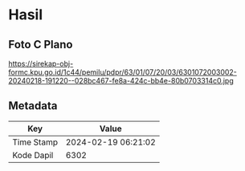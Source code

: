 # Hasil

## Foto C Plano

https://sirekap-obj-formc.kpu.go.id/1c44/pemilu/pdpr/63/01/07/20/03/6301072003002-20240218-191220--028bc467-fe8a-424c-bb4e-80b0703314c0.jpg


## Metadata

| Key        | Value               |
| ---------- | ------------------- |
| Time Stamp | 2024-02-19 06:21:02 |
| Kode Dapil | 6302                |



